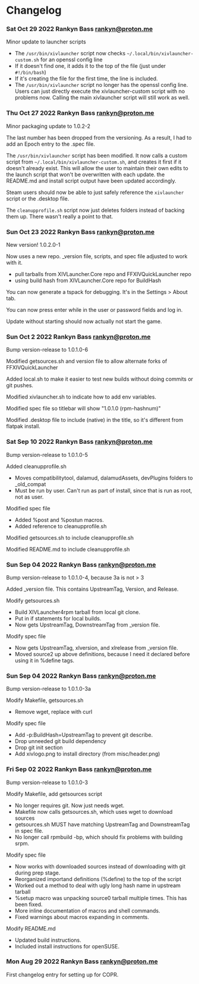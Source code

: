 # Changelog
### Sat Oct 29 2022 Rankyn Bass <rankyn@proton.me>
Minor update to launcher scripts
- The `/usr/bin/xivlauncher` script now checks `~/.local/bin/xivlauncher-custom.sh` for an openssl config line
- If it doesn't find one, it adds it to the top of the file (just under `#!/bin/bash`)
- If it's creating the file for the first time, the line is included.
- The `/usr/bin/xivlauncher` script no longer has the openssl config line. Users can just directly execute the xivlauncher-custom script with no problems now. Calling the main xivlauncher script will still work as well.

### Thu Oct 27 2022 Rankyn Bass <rankyn@proton.me>
Minor packaging update to 1.0.2-2

The last number has been dropped from the versioning. As a result, I had to add an Epoch entry to the .spec file.

The `/usr/bin/xivlauncher` script has been modified. It now calls a custom script from `~/.local/bin/xivlauncher-custom.sh`, and creates it first if it doesn't already exist. This will allow the user to maintain their own edits to the launch script that won't be overwritten with each update. the README.md and install script output have been updated accordingly.

Steam users should now be able to just safely reference the `xivlauncher` script or the .desktop file.

The `cleanupprofile.sh` script now just deletes folders instead of backing them up. There wasn't really a point to that.

### Sun Oct 23 2022 Rankyn Bass <rankyn@proton.me>
New version! 1.0.2.0-1

Now uses a new repo. _version file, scripts, and spec file adjusted to work with it.
- pull tarballs from XIVLauncher.Core repo and FFXIVQuickLauncher repo
- using build hash from XIVLauncher.Core repo for BuildHash

You can now generate a tspack for debugging. It's in the Settings > About tab.

You can now press enter while in the user or password fields and log in.

Update without starting should now actually not start the game.

### Sun Oct 2 2022 Rankyn Bass <rankyn@proton.me>
Bump version-release to 1.0.1.0-6

Modified getsources.sh and version file to allow alternate forks of FFXIVQuickLauncher

Added local.sh to make it easier to test new builds without doing commits or git pushes.

Modified xivlauncher.sh to indicate how to add env variables.

Modified spec file so titlebar will show "1.0.1.0 (rpm-hashnum)"

Modified .desktop file to include (native) in the title, so it's different from flatpak install.

### Sat Sep 10 2022 Rankyn Bass <rankyn@proton.me>
Bump version-release to 1.0.1.0-5

Added cleanupprofile.sh
- Moves compatibilitytool, dalamud, dalamudAssets, devPlugins folders to _old_compat
- Must be run by user. Can't run as part of install, since that is run as root, not as user.

Modified spec file
- Added %post and %postun macros.
- Added reference to cleanupprofile.sh

Modified getsources.sh to include cleanupprofile.sh

Modified README.md to include cleanupprofile.sh

### Sun Sep 04 2022 Rankyn Bass <rankyn@proton.me>
Bump version-release to 1.0.1.0-4, because 3a is not > 3

Added _version file. This contains UpstreamTag, Version, and Release.

Modify getsources.sh
- Build XIVLauncher4rpm tarball from local git clone.
- Put in if statements for local builds.
- Now gets UpstreamTag, DownstreamTag from _version file.

Modify spec file
- Now gets UpstreamTag, xlversion, and xlrelease from _version file.
- Moved source2 up above definitions, because I need it declared before using it in %define tags.

### Sun Sep 04 2022 Rankyn Bass <rankyn@proton.me>
Bump version-release to 1.0.1.0-3a

Modify Makefile, getsources.sh
- Remove wget, replace with curl

Modify spec file
- Add -p:BuildHash=UpstreamTag to prevent git describe.
- Drop unneeded git build dependency
- Drop git init section
- Add xivlogo.png to install directory (from misc/header.png)

### Fri Sep 02 2022 Rankyn Bass <rankyn@proton.me>
Bump version-release to 1.0.1.0-3

Modify Makefile, add getsources script
- No longer requires git. Now just needs wget.
- Makefile now calls getsources.sh, which uses wget to download sources
- getsources.sh MUST have matching UpstreamTag and DownstreamTag in spec file.
- No longer call rpmbuild -bp, which should fix problems with building srpm.

Modify spec file
- Now works with downloaded sources instead of downloading with git during prep stage.
- Reorganized importand definitions (%define) to the top of the script
- Worked out a method to deal with ugly long hash name in upstream tarball
- %setup macro was unpacking source0 tarball multiple times. This has been fixed.
- More inline documentation of macros and shell commands.
- Fixed warnings about macros expanding in comments.

Modify README.md
- Updated build instructions.
- Included install instructions for openSUSE.

### Mon Aug 29 2022 Rankyn Bass <rankyn@proton.me>
First changelog entry for setting up for COPR.